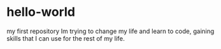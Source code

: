 # hello-world
my first repository
Im trying to change my life and learn to code, gaining skills that I can use for the rest of my life.
